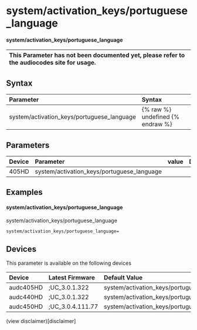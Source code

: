 ﻿---
description: system/activation_keys/portuguese_language
search: false
---

# system/activation_keys/portuguese_language

#### system/activation_keys/portuguese_language


| This Parameter has not been documented yet, please refer to the audiocodes site for usage.  |
| :--- |

## Syntax
| Parameter | Syntax |
| :--- | :--- |
|system/activation_keys/portuguese_language | {% raw %} undefined {% endraw %} |

## Parameters
|Device|Parameter|value|Description|
|:---|:---|:---|:---|
| 405HD | system/activation_keys/portuguese_language |  |  |

## Examples
#### system/activation_keys/portuguese_language

system/activation_keys/portuguese_language

```
system/activation_keys/portuguese_language=
```

## Devices
This parameter is available on the following devices

| Device | Latest Firmware | Default Value |
|:---|:---|:---|
| audc405HD | ;UC_3.0.1.322 | system/activation_keys/portuguese_language= 
| audc440HD | ;UC_3.0.1.322 | system/activation_keys/portuguese_language= 
| audc450HD | ;UC_3.0.4.111.77 | system/activation_keys/portuguese_language= 

(view disclaimer)[disclaimer]
